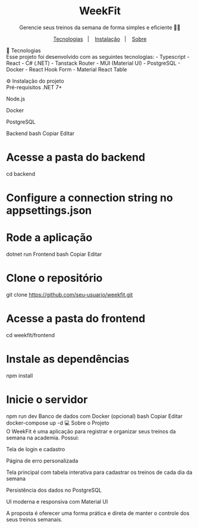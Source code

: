 <h1 align="center"> WeekFit </h1> <p align="center"> Gerencie seus treinos da semana de forma simples e eficiente 🏋️‍♂️<br/> </p> <p align="center"> <a href="#-tecnologias">Tecnologias</a>&nbsp;&nbsp;&nbsp;|&nbsp;&nbsp;&nbsp; <a href="#-instalacao-do-projeto">Instalação</a>&nbsp;&nbsp;&nbsp;|&nbsp;&nbsp;&nbsp; <a href="#-sobre-o-projeto">Sobre</a> </p>
🚀 Tecnologias <br id="-tecnologias">
Esse projeto foi desenvolvido com as seguintes tecnologias:
- Typescript
- React
- C# (.NET)
- Tanstack Router
- MUI (Material UI)
- PostgreSQL
- Docker
- React Hook Form
- Material React Table

⚙️ Instalação do projeto <br id="-instalacao-do-projeto">
Pré-requisitos
.NET 7+

Node.js

Docker

PostgreSQL

Backend
bash
Copiar
Editar
# Acesse a pasta do backend
cd backend

# Configure a connection string no appsettings.json

# Rode a aplicação
dotnet run
Frontend
bash
Copiar
Editar
# Clone o repositório
git clone https://github.com/seu-usuario/weekfit.git

# Acesse a pasta do frontend
cd weekfit/frontend

# Instale as dependências
npm install

# Inicie o servidor
npm run dev
Banco de dados com Docker (opcional)
bash
Copiar
Editar
docker-compose up -d
💻 Sobre o Projeto <br id="-sobre-o-projeto">
O WeekFit é uma aplicação para registrar e organizar seus treinos da semana na academia. Possui:

Tela de login e cadastro

Página de erro personalizada

Tela principal com tabela interativa para cadastrar os treinos de cada dia da semana

Persistência dos dados no PostgreSQL

UI moderna e responsiva com Material UI

A proposta é oferecer uma forma prática e direta de manter o controle dos seus treinos semanais.
